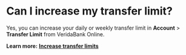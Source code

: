 # Can I increase my transfer limit?

Yes, you can increase your daily or weekly transfer limit in **Account** > **Transfer Limit** from VeridaBank Online.

**Learn more:** [**Increase transfer limits**](../Payments%20&%20Transfers/Increase%20Transfer%20Limits.md)
